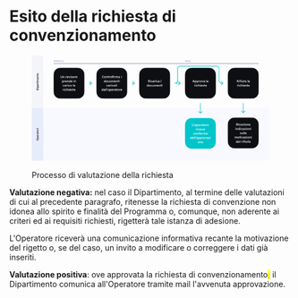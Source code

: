 # Esito della richiesta di convenzionamento

<figure><img src="../.gitbook/assets/image (22).png" alt="Un diagramma rappresentante l&#x27;esito della richiesta dell&#x27;operatore a Carta Giovani Nazionale"><figcaption><p>Processo di valutazione della richiesta</p></figcaption></figure>

**Valutazione negativa:** nel caso il Dipartimento, al termine delle valutazioni di cui al precedente paragrafo, ritenesse la richiesta di convenzione non idonea allo spirito e finalità del Programma o, comunque, non aderente ai criteri ed ai requisiti richiesti, rigetterà tale istanza di adesione.&#x20;

L'Operatore riceverà una comunicazione informativa recante la motivazione del rigetto o, se del caso, un invito a modificare o correggere i dati già inseriti.

**Valutazione positiva**: ove approvata la richiesta di convenzionamento<mark style="color:orange;">,</mark> il Dipartimento comunica all'Operatore tramite mail l'avvenuta approvazione.&#x20;
